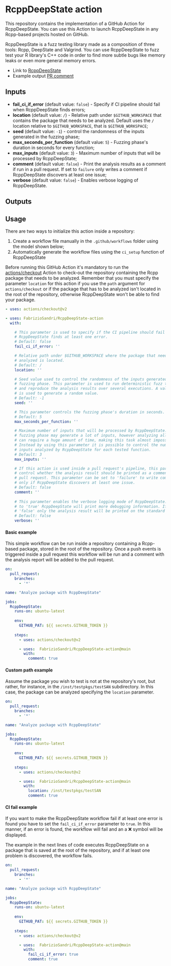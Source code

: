 # RcppDeepState action
This repository contains the implementation of a GitHub Action for RcppDeepState. You can use this Action to launch RcppDeepState in any Rcpp-based projects hosted on GitHub.

RcppDeepState is a fuzz testing library made as a composition of three tools: Rcpp, DeepState and Valgrind. You can use RcppDeepState to fuzz test your R library's C++ code in order to find more subtle bugs like memory leaks or even more general memory errors. 

* Link to [RcppDeepState](https://github.com/FabrizioSandri/RcppDeepState)
* Example output [PR comment](https://github.com/tdhock/binsegRcpp/pull/13#issuecomment-1198628365)

## Inputs
-   **fail_ci_if_error** (default value: `false`) - Specify if CI pipeline should fail when RcppDeepState finds errors;
-   **location** (default value: `/`) - Relative path under `$GITHUB_WORKSPACE` that contains the package that needs to be analyzed. Default uses the `/` location relative to `$GITHUB_WORKSPACE`, that is `$GITHUB_WORKSPACE`;
-   **seed** (default value: `-1`) - control the randomness of the inputs generated in the fuzzing phase;
-   **max_seconds_per_function** (default value: `5`) - Fuzzing phase's duration in seconds for every function;
-   **max_inputs** (default value: `3`) - Maximum number of inputs that will be processed by RcppDeepState;
-   **comment** (default value: `false`) - Print the analysis results as a comment if run in a pull request. If set to `failure` only writes a comment if RcppDeepState discovers at least one issue;
-   **verbose** (default value: `false`) - Enables verbose logging of RcppDeepState.

## Outputs

## Usage
There are two ways to initialize this action inside a repository:
1. Create a workflow file manually in the `.github/workflows` folder using the model shown below; 
2. Automatically generate the workflow files using the `ci_setup` function of RcppDeepState

Before running this GitHub Action it's mandatory to run the [actions/checkout](https://github.com/actions/checkout) Action to check-out the repository containing the Rcpp package that needs to be analyzed. Remember that you must specify the parameter `location` for this action if you use the `path` argument for `actions/checkout` or if the package that has to be analyzed isn't located in the root of the repository, otherwise RcppDeepState won't be able to find your package.

```yaml
- uses: actions/checkout@v2

- uses: FabrizioSandri/RcppDeepState-action
  with:

    # This parameter is used to specify if the CI pipeline should fail when 
    # RcppDeepState finds at least one error.
    # Default: false
    fail_ci_if_error: ''

    # Relative path under $GITHUB_WORKSPACE where the package that needs to be
    # analyzed is located.
    # Default: / 
    location: ''

    # Seed value used to control the randomness of the inputs generated in the 
    # fuzzing phase. This parameter is used to run deterministic fuzz testing 
    # and reproduce the analysis results over several executions. A value of -1
    # is used to generate a random value. 
    # Default: -1
    seed: ''

    # This parameter controls the fuzzing phase's duration in seconds. 
    # Default: 5
    max_seconds_per_function: ''

    # Maximum number of inputs that will be processed by RcppDeepState. The 
    # fuzzing phase may generate a lot of inputs, however analyzing all of them
    # can require a huge amount of time, making this task almost impossible.
    # Instead by using this parameter it is possible to control the number of 
    # inputs analyzed by RcppDeepState for each tested function. 
    # Default: 3
    max_inputs: ''

    # If this action is used inside a pull request's pipeline, this parameter
    # control whether the analysis result should be printed as a comment in the 
    # pull request. This parameter can be set to 'failure' to write comments
    # only if RcppDeepState discovers at least one issue.  
    # Default: false
    comment: ''
    
    # This parameter enables the verbose logging mode of RcppDeepState. If set 
    # to 'true' RcppDeepState will print more debugging information. If set to
    # 'false' only the analysis result will be printed on the standard output.
    # Default: false
    verbose: ''
```

#### Basic example
This simple workflow can be run inside a repository containing a Rcpp-based package, stored in the root of the repository. Once a push events is triggered inside a pull request this workflow will be run and a comment with the analysis report will be added to the pull request. 
```yaml
on:
  pull_request:
    branches: 
      - '*'

name: "Analyze package with RcppDeepState"

jobs:
  RcppDeepState:
    runs-on: ubuntu-latest
    
    env:
      GITHUB_PAT: ${{ secrets.GITHUB_TOKEN }}
      
    steps:      
      - uses: actions/checkout@v2 

      - uses:  FabrizioSandri/RcppDeepState-action@main
        with:
          comment: true
```

#### Custom path example
Assume the package you wish to test is not at the repository's root, but rather, for instance, in the `/inst/testpkgs/testSAN` subdirectory. In this case, the package can be analyzed specifying the `location` parameter. 

```yaml
on:
  pull_request:
    branches: 
      - '*'

name: "Analyze package with RcppDeepState"

jobs:
  RcppDeepState:
    runs-on: ubuntu-latest
    
    env:
      GITHUB_PAT: ${{ secrets.GITHUB_TOKEN }}
      
    steps:      
      - uses: actions/checkout@v2 

      - uses:  FabrizioSandri/RcppDeepState-action@main
        with:
          location: /inst/testpkgs/testSAN
          comment: true
```

#### CI fail example
If you want to make the RcppDeepState workflow fail if at least one error is found you have to set the `fail_ci_if_error` parameter to `true`. In this manner, if an error is found, the workflow will fail and an a :x: symbol will be displayed.

The example in the next lines of code executes RcppDeepState on a package that is saved at the root of the repository, and if at least one problem is discovered, the workflow fails. 

```yaml
on:
  pull_request:
    branches: 
      - '*'

name: "Analyze package with RcppDeepState"

jobs:
  RcppDeepState:
    runs-on: ubuntu-latest
    
    env:
      GITHUB_PAT: ${{ secrets.GITHUB_TOKEN }}
      
    steps:      
      - uses: actions/checkout@v2 

      - uses:  FabrizioSandri/RcppDeepState-action@main
        with:
          fail_ci_if_error: true
          comment: true
```

